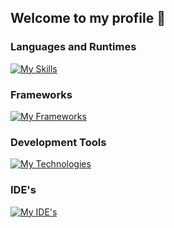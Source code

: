 ## Welcome to my profile 👋

### Languages and Runtimes
[![My Skills](https://skillicons.dev/icons?i=cs,java,js,ts,html,css,nodejs,php)](https://skillicons.dev)

### Frameworks
[![My Frameworks](https://skillicons.dev/icons?i=dotnet,solidjs,express,tailwind,bootstrap,laravel)](https://skillicons.dev)

### Development Tools
[![My Technologies](https://skillicons.dev/icons?i=mysql,github,git,figma,linux)](https://skillicons.dev)

### IDE's
[![My IDE's](https://skillicons.dev/icons?i=vscode,visualstudio,idea)](https://skillicons.dev)




<!--
**TomeIDK/TomeIDK** is a ✨ _special_ ✨ repository because its `README.md` (this file) appears on your GitHub profile.

Here are some ideas to get you started:

- 🔭 I’m currently working on ...
- 🌱 I’m currently learning ...
- 👯 I’m looking to collaborate on ...
- 🤔 I’m looking for help with ...
- 💬 Ask me about ...
- 📫 How to reach me: ...
- 😄 Pronouns: ...
- ⚡ Fun fact: ...
-->
